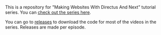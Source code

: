 This is a repository for "Making Websites With Directus And Next" tutorial series. You can [check out the series here](https://watch-learn.com/series/making-websites-nextjs-and-strapi).

You can go to [releases](https://github.com/ivandoric/directus-next/releases) to download the code for most of the videos in the series. Releases are made per episode.
